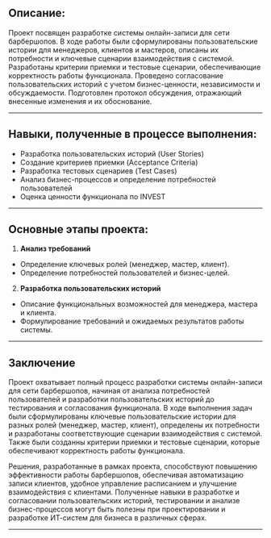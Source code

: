## Описание:

Проект посвящен разработке системы онлайн-записи для сети барбершопов. В ходе работы были сформулированы пользовательские истории для менеджеров, клиентов и мастеров, описаны их потребности и ключевые сценарии взаимодействия с системой. Разработаны критерии приемки и тестовые сценарии, обеспечивающие корректность работы функционала. Проведено согласование пользовательских историй с учетом бизнес-ценности, независимости и обсуждаемости. Подготовлен протокол обсуждения, отражающий внесенные изменения и их обоснование.

---

## Навыки, полученные в процессе выполнения:

 - Разработка пользовательских историй (User Stories)
 - Создание критериев приемки (Acceptance Criteria)
 - Разработка тестовых сценариев (Test Cases)
 - Анализ бизнес-процессов и определение потребностей пользователей
 - Оценка ценности функционала по INVEST

---

## Основные этапы проекта:

1. **Анализ требований**

 - Определение ключевых ролей (менеджер, мастер, клиент).
 - Определение потребностей пользователей и бизнес-целей.

2. **Разработка пользовательских историй**

 - Описание функциональных возможностей для менеджера, мастера и клиента.
 - Формулирование требований и ожидаемых результатов работы системы.

---

## Заключение  

Проект охватывает полный процесс разработки системы онлайн-записи для сети барбершопов, начиная от анализа потребностей пользователей и разработки пользовательских историй до тестирования и согласования функционала. В ходе выполнения задач были сформулированы ключевые пользовательские истории для разных ролей (менеджер, мастер, клиент), определены их потребности и разработаны соответствующие сценарии взаимодействия с системой. Также были созданны критерии приемки и тестовые сценарии, которые обеспечивают корректность работы функционала.

Решения, разработанные в рамках проекта, способствуют повышению эффективности работы барбершопов, обеспечивая автоматизацию записи клиентов, удобное управление расписанием и улучшение взаимодействия с клиентами. Полученные навыки в разработке и согласовании пользовательских историй, тестировании и анализе бизнес-процессов могут быть полезны при проектировании и разработке ИТ-систем для бизнеса в различных сферах.

---
